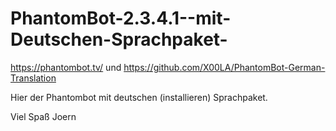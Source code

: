 # PhantomBot-2.3.4.1--mit-Deutschen-Sprachpaket-
https://phantombot.tv/ und https://github.com/X00LA/PhantomBot-German-Translation

Hier der Phantombot mit deutschen (installieren) Sprachpaket.

Viel Spaß Joern

